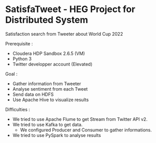 # SatisfaTweet - HEG Project for Distributed System
Satisfaction search from Tweeter about World Cup 2022

Prerequisite :
- Cloudera HDP Sandbox 2.6.5 (VM)
- Python 3
- Twitter developper account (Elevated)

Goal :
- Gather information from Tweeter
- Analyse sentiment from each Tweet
- Send data on HDFS
- Use Apache Hive to visualize results 

Difficulties :
- We tried to use Apache Flume to get Stream from Twitter API v2.
- We tried to use Kafka to get data.
  - We configured Producer and Consumer to gather informations.
- We tried to use PySpark to analyse results
